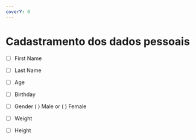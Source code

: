 ```yaml
---
coverY: 0
---
```


# Cadastramento dos dados pessoais

* [ ] First Name
* [ ] Last Name
* [ ] Age
* [ ] Birthday
* [ ] Gender   ( ) Male or ( ) Female&#x20;
* [ ] Weight&#x20;
* [ ] Height


